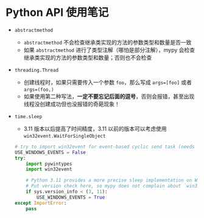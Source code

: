 # Python API 使用笔记

- `abstractmethod`
  - `abstractmethod` 不会检查继承类实现的方法的参数类型和数量是否一致
  - 如果 `abstractmethod` 进行了类型注解（哪怕是部分注解），mypy 会检查继承类实现的方法的参数类型和数量；否则也不会检查

- `threading.Thread`
  - 创建线程时，如果只需要传入一个参数 `foo`，那么写成 `args=[foo]` 或者 `args=(foo,)`
  - 如果使用第二种写法，**一定不要忘记后面的逗号**，否则会报错，甚至出现线程没创建成功但也没报错的奇葩现象！

- `time.sleep`
  - 3.11 版本以后提高了时间精度，3.11 以前的版本可以考虑使用 `win32event.WaitForSingleObject`

  ```python
  # try to import win32event for event-based cyclic send task (needs the pywin32 package)
  USE_WINDOWS_EVENTS = False
  try:
      import pywintypes
      import win32event

      # Python 3.11 provides a more precise sleep implementation on Windows, so this is not necessary.
      # Put version check here, so mypy does not complain about `win32event` not being defined.
      if sys.version_info < (3, 11):
          USE_WINDOWS_EVENTS = True
  except ImportError:
      pass
  ```
